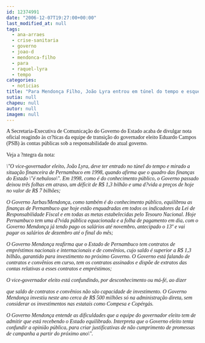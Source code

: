 ```yaml
---
id: 12374991
date: "2006-12-07T19:27:00+00:00"
last_modified_at: null
tags:
  - ana-arraes
  - crise-sanitaria
  - governo
  - joao-d
  - mendonca-filho
  - para
  - raquel-lyra
  - tempo
categories:
  - noticias
title: "Para Mendonça Filho, João Lyra entrou em túnel do tempo e esqueceu crise do governo Arraes"
sutia: null
chapeu: null
autor: null
imagem: null
---
```

<p><P><FONT face=Verdana>A Secretaria-Executiva de Comunicação do Governo do Estado acaba de divulgar nota oficial reagindo às cr?ticas da equipe de transição do governador eleito Eduardo Campos (PSB)&nbsp;às contas públicas sob a responsabilidade do atual governo.</FONT></P></p>
<p><P><FONT face=Verdana>Veja a ?ntegra da nota:</FONT></P></p>
<p><P><FONT face=Verdana><EM>\"O vice-governador eleito, João Lyra, deve ter entrado no túnel do tempo e mirado a situação financeira de Pernambuco em 1998, quando afirma que o quadro das finanças do Estado \"é nebuloso\". Em 1998, como é do conhecimento público, o Governo passado deixou três folhas em atraso, um déficit de R$ 1,3 bilhão e uma d?vida a preços de hoje no valor de R$ 7 bilhões;</EM></FONT></P></p>
<p><P><FONT face=Verdana><EM>O Governo Jarbas/Mendonça, como também é do conhecimento público, equilibrou as finanças de Pernambuco que hoje estão enquadradas em todos os indicadores da Lei de Responsabilidade Fiscal e em todas as metas estabelecidas pelo Tesouro Nacional. Hoje Pernambuco tem uma d?vida pública equacionada e a folha de pagamento em dia, com o Governo Mendonça já tendo pago os salários até novembro, antecipado o 13º e vai pagar os salários de dezembro até o final do mês; </EM></FONT></P></p>
<p><P><FONT face=Verdana><EM>O Governo Mendonça reafirma que o Estado de Pernambuco tem contratos de empréstimos nacionais e internacionais e de convênios, cujo saldo é superior a R$ 1,3 bilhão, garantido para investimento no próximo Governo. O Governo está falando de contratos e convênios em curso, tem os contratos assinados e dispõe de extratos das contas relativas a esses contratos e empréstimos; </EM></FONT></P></p>
<p><P><FONT face=Verdana><EM>O vice-governador eleito está confundindo, por desconhecimento ou má-fé, ao dizer</p>
<p> que saldo de contratos e convênios não são capacidade de investimento. O Governo Mendonça investiu neste ano cerca de R$ 500 milhões só na administração direta, sem considerar os investimentos nas estatais como Compesa e Copérgás. </EM></FONT></P></p>
<p><P><FONT face=Verdana><EM>O Governo Mendonça entende as dificuldades que a equipe do governador eleito tem de admitir que está recebendo o Estado equilibrado. Interpreta que o Governo eleito tenta confundir a opinião pública, para criar justificativas de não cumprimento de promessas de campanha a partir do próximo ano\".</EM></FONT></P> </p>
